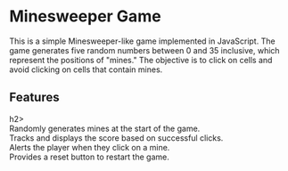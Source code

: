 # Minesweeper Game
This is a simple Minesweeper-like game implemented in JavaScript. The game generates five random numbers between 0 and 35 inclusive, which represent the positions of "mines." The objective is to click on cells and avoid clicking on cells that contain mines.

<h2>Features</h2>h2> <br>
Randomly generates mines at the start of the game. <br>
Tracks and displays the score based on successful clicks. <br>
Alerts the player when they click on a mine. <br>
Provides a reset button to restart the game.
